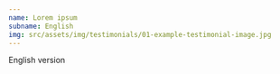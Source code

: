 ```yaml
---
name: Lorem ipsum
subname: English
img: src/assets/img/testimonials/01-example-testimonial-image.jpg
---
```


English version 
